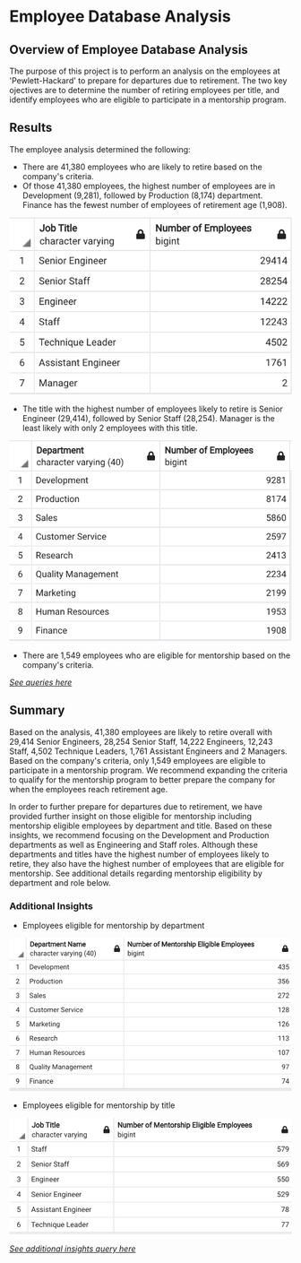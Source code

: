 # Employee Database Analysis

## Overview of Employee Database Analysis
The purpose of this project is to perform an analysis on the employees at 'Pewlett-Hackard' to prepare for departures due to retirement. The two key ojectives are to determine the number of retiring employees per title, and identify employees who are eligible to participate in a mentorship program. 

## Results
The employee analysis determined the following: 
- There are 41,380 employees who are likely to retire based on the company's criteria. 
- Of those 41,380 employees, the highest number of employees are in Development (9,281), followed by Production (8,174) department. Finance has the fewest number of employees of retirement age (1,908). 

![Table](https://github.com/rabascoh/ph-analysis/blob/main/Analysis%20Projects%20Folder/Pewlett-Hackard-Analysis/Data/retiring_by_title.png)
- The title with the highest number of employees likely to retire is Senior Engineer (29,414), followed by Senior Staff (28,254). Manager is the least likely with only 2 employees with this title.  

![Table](https://github.com/rabascoh/ph-analysis/blob/main/Analysis%20Projects%20Folder/Pewlett-Hackard-Analysis/Data/retiring_by_dept.png)
- There are 1,549 employees who are eligible for mentorship based on the company's criteria.  

[*See queries here*](https://github.com/rabascoh/ph-analysis/blob/main/Analysis%20Projects%20Folder/Pewlett-Hackard-Analysis/Queries/Employee_Database_challenge.sql)

## Summary
Based on the analysis, 41,380 employees are likely to retire overall with 29,414 Senior Engineers, 28,254 Senior Staff, 14,222 Engineers, 12,243 Staff, 4,502 Technique Leaders, 1,761 Assistant Engineers and 2 Managers. Based on the company's criteria, only 1,549 employees are eligible to participate in a mentorship program. We recommend expanding the criteria to qualify for the mentorship program to better prepare the company for when the employees reach retirement age. 

In order to further prepare for departures due to retirement, we have provided further insight on those eligible for mentorship including mentorship eligible employees by department and title. Based on these insights, we recommend focusing on the Development and Production departments as well as Engineering and Staff roles. Although these departments and titles have the highest number of employees likely to retire, they also have the highest number of employees that are eligible for mentorship. See additional details regarding mentorship eligibility by department and role below. 

### Additional Insights
- Employees eligible for mentorship by department

![Table](https://github.com/rabascoh/ph-analysis/blob/main/Analysis%20Projects%20Folder/Pewlett-Hackard-Analysis/Data/mentorship_eligibility_by_dept.png)

- Employees eligible for mentorship by title

![Table](https://github.com/rabascoh/ph-analysis/blob/main/Analysis%20Projects%20Folder/Pewlett-Hackard-Analysis/Data/mentorship_eligibility_by_title.png)

[*See additional insights query here*](https://github.com/rabascoh/ph-analysis/blob/main/Analysis%20Projects%20Folder/Pewlett-Hackard-Analysis/Queries/Employee_Database_challenge.sql)
